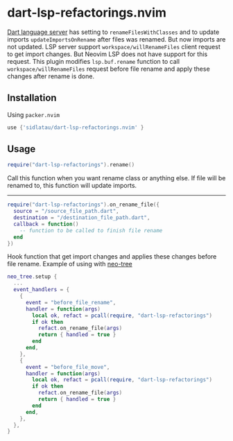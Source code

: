 # dart-lsp-refactorings.nvim

[Dart language server](https://github.com/dart-lang/sdk/blob/main/pkg/analysis_server/tool/lsp_spec/README.md) has setting to `renameFilesWithClasses` and to update imports `updateImportsOnRename` after files was renamed. But now imports are not updated. LSP server support `workspace/willRenameFiles` client request to get import changes. But Neovim LSP does not have support for this request. This plugin modifies `lsp.buf.rename` function to call `workspace/willRenameFiles` request before file rename and apply these changes after rename is done.

## Installation

Using `packer.nvim`

```lua
use {'sidlatau/dart-lsp-refactorings.nvim' }
```

## Usage

```lua
require("dart-lsp-refactorings").rename()

```

Call this function when you want rename class or anything else. If file will be renamed to, this function will update imports.

---

```lua
require("dart-lsp-refactorings").on_rename_file({
  source = "/source_file_path.dart",
  destination = "/destination_file_path.dart",
  callback = function()
    -- function to be called to finish file rename
  end
})
```

Hook function that get import changes and applies these changes before file rename.
Example of using with [neo-tree](https://github.com/nvim-neo-tree/neo-tree.nvim)

```lua
neo_tree.setup {
  ...
  event_handlers = {
    {
      event = "before_file_rename",
      handler = function(args)
        local ok, refact = pcall(require, "dart-lsp-refactorings")
        if ok then
          refact.on_rename_file(args)
          return { handled = true }
        end
      end,
    },
    {
      event = "before_file_move",
      handler = function(args)
        local ok, refact = pcall(require, "dart-lsp-refactorings")
        if ok then
          refact.on_rename_file(args)
          return { handled = true }
        end
      end,
    },
  },
}
```
